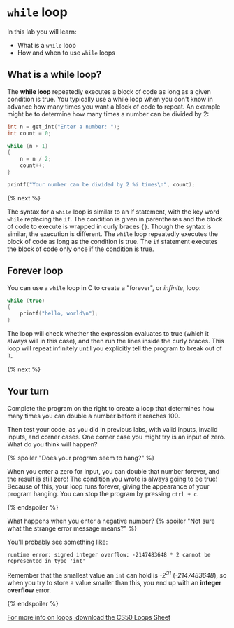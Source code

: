 # `while` loop

In this lab you will learn:

- What is a `while` loop
- How and when to use `while` loops

## What is a while loop?

The **while loop** repeatedly executes a block of code as long as a given condition is true. You typically use a while loop when you don't know in advance how many times you want a block of code to repeat. An example might be to determine how many times a number can be divided by 2:

```c
int n = get_int("Enter a number: ");
int count = 0;

while (n > 1)
{
    n = n / 2;
    count++;
}

printf("Your number can be divided by 2 %i times\n", count);
```

{% next %}

The syntax for a `while` loop is similar to an if statement, with the key word `while` replacing the `if`. The condition is given in parentheses and the block of code to execute is wrapped in curly braces `{}`. Though the syntax is similar, the execution is different. The `while` loop repeatedly executes the block of code as long as the condition is true. The `if` statement executes the block of code only once if the condition is true.

## Forever loop

You can use a `while` loop in C to create a "forever", or *infinite*, loop:

```c
while (true)
{
    printf("hello, world\n");
}
```

The loop will check whether the expression evaluates to true (which it always will in this case), and then run the lines inside the curly braces. This loop will repeat infinitely until you explicitly tell the program to break out of it.

{% next %}

## Your turn

Complete the program on the right to create a loop that determines how many times you can double a number before it reaches 100.

Then test your code, as you did in previous labs, with valid inputs, invalid inputs, and corner cases. One corner case you might try is an input of zero. What do you think will happen?

{% spoiler "Does your program seem to hang?" %}

When you enter a zero for input, you can double that number forever, and the result is still zero! The condition you wrote is always going to be true! Because of this, your loop runs forever, giving the appearance of your program hanging. You can stop the program by pressing `ctrl + c`.

{% endspoiler %}

What happens when you enter a negative number?
{% spoiler "Not sure what the strange error message means?" %}

You'll probably see something like:
```
runtime error: signed integer overflow: -2147483648 * 2 cannot be represented in type 'int'
```

Remember that the smallest value an `int` can hold is *-2<sup>31</sup>* (*-2147483648*), so when you try to store a value smaller than this, you end up with an **integer overflow** error.

{% endspoiler %}

[For more info on loops, download the CS50 Loops Sheet](https://cs50.harvard.edu/ap/2020/assets/pdfs/loops.pdf)

